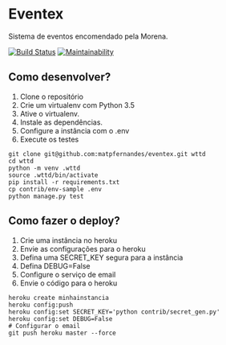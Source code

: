 # Eventex

Sistema de eventos encomendado pela Morena.

[![Build Status](https://travis-ci.org/matpfernandes/eventex.svg?branch=master)](https://travis-ci.org/matpfernandes/eventex)
[![Maintainability](https://api.codeclimate.com/v1/badges/fdf9a0e6d8e23bd7844b/maintainability)](https://codeclimate.com/github/matpfernandes/eventex/maintainability)

## Como desenvolver?

1. Clone o repositório
2. Crie um virtualenv com Python 3.5
3. Ative o virtualenv.
4. Instale as dependências.
5. Configure a instância com o .env
6. Execute os testes

```console
git clone git@github.com:matpfernandes/eventex.git wttd
cd wttd
python -m venv .wttd
source .wttd/bin/activate
pip install -r requirements.txt
cp contrib/env-sample .env
python manage.py test

```
## Como fazer o deploy?

1. Crie uma instância no heroku
2. Envie as configurações para o heroku
3. Defina uma SECRET_KEY segura para a instância
4. Defina DEBUG=False
5. Configure o serviço de email
6. Envie o código para o heroku

```console
heroku create minhainstancia
heroku config:push
heroku config:set SECRET_KEY='python contrib/secret_gen.py'
heroku config:set DEBUG=False
# Configurar o email
git push heroku master --force
```
